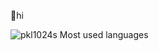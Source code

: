 👋hi

![pkl1024s Most used languages](https://github-readme-stats.vercel.app/api/top-langs?username=pkl1024&show_icons=true&count_private=true&theme=gotham)

